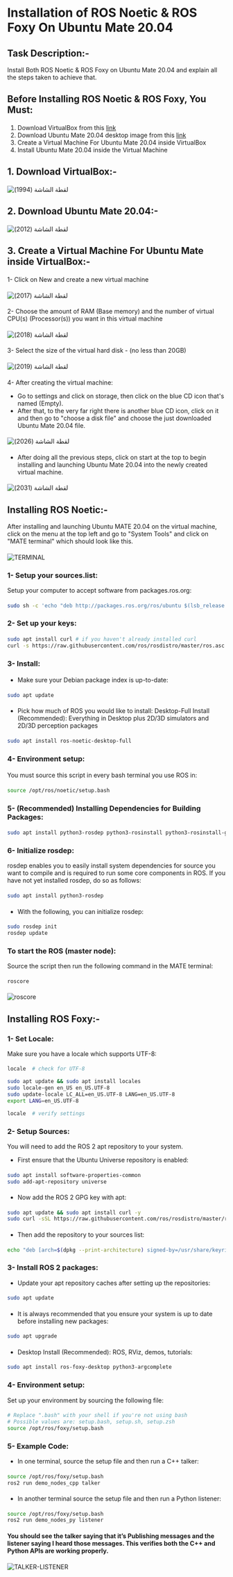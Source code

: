 # Installation of ROS Noetic & ROS Foxy On Ubuntu Mate 20.04
#### 
## Task Description:-
Install Both ROS Noetic & ROS Foxy on Ubuntu Mate 20.04 and explain all the steps taken to achieve that.
#### 
## Before Installing ROS Noetic & ROS Foxy, You Must:
#### 
1. Download VirtualBox from this [link](https://www.virtualbox.org/wiki/Downloads)
2. Download Ubuntu Mate 20.04 desktop image from this [link](https://cdimage.ubuntu.com/ubuntu-mate/releases/20.04/release/)
3. Create a Virtual Machine For Ubuntu Mate 20.04 inside VirtualBox
4. Install Ubuntu Mate 20.04 inside the Virtual Machine
#### 
## 1. Download VirtualBox:-
#### 
![‏‏لقطة الشاشة (1994)](https://github.com/user-attachments/assets/d40b250a-5279-4a67-8a58-a1bef304439d)
#### 
## 2. Download Ubuntu Mate 20.04:-
#### 
![‏‏لقطة الشاشة (2012)](https://github.com/user-attachments/assets/cebbed7c-207d-4f3d-bbbd-4688fde56c1f)
#### 
## 3. Create a Virtual Machine For Ubuntu Mate inside VirtualBox:-
#### 
1- Click on New and create a new virtual machine
#### 
![‏‏لقطة الشاشة (2017)](https://github.com/user-attachments/assets/7ceb123d-46d2-4524-bfac-c4edaf738253)
#### 
2- Choose the amount of RAM (Base memory) and the number of virtual CPU(s) (Processor(s)) you want in this virtual machine
#### 
![‏‏لقطة الشاشة (2018)](https://github.com/user-attachments/assets/178284ea-5b78-4203-8ff5-6fded09e5f3e)
#### 
3- Select the size of the virtual hard disk - (no less than 20GB)
#### 
![‏‏لقطة الشاشة (2019)](https://github.com/user-attachments/assets/fe4cfa99-8d80-4888-babc-71ad6c02552a)
#### 
4- After creating the virtual machine: 
- Go to settings and click on storage, then click on the blue CD icon that's named (Empty).
- After that, to the very far right there is another blue CD icon, click on it and then go to "choose a disk file" and choose the just downloaded Ubuntu Mate 20.04 file.
#### 
![‏‏لقطة الشاشة (2026)](https://github.com/user-attachments/assets/6a580a94-f16e-4d53-a71c-e6a40f990a20)
#### 
- After doing all the previous steps, click on start at the top to begin installing and launching Ubuntu Mate 20.04 into the newly created virtual machine.
#### 
![‏‏لقطة الشاشة (2031)](https://github.com/user-attachments/assets/672d4687-169b-4806-931d-ab8c0a91956d)
####
## Installing ROS Noetic:-
After installing and launching Ubuntu MATE 20.04 on the virtual machine, click on the menu at the top left and go to "System Tools" and click on "MATE terminal" which should look like this.
####
![TERMINAL](https://github.com/user-attachments/assets/bf4598ea-e61a-450f-aa2d-ef7f834a3280)
#### 
### 1- Setup your sources.list:
Setup your computer to accept software from packages.ros.org:
#### 
```bash
sudo sh -c 'echo "deb http://packages.ros.org/ros/ubuntu $(lsb_release -sc) main" > /etc/apt/sources.list.d/ros-latest.list'
```
####
### 2- Set up your keys:
#### 
```bash
sudo apt install curl # if you haven't already installed curl
curl -s https://raw.githubusercontent.com/ros/rosdistro/master/ros.asc | sudo apt-key add -
```
####
### 3- Install:
#### 
- Make sure your Debian package index is up-to-date:
#### 
```bash
sudo apt update
```
#### 
- Pick how much of ROS you would like to install:
Desktop-Full Install (Recommended): Everything in Desktop plus 2D/3D simulators and 2D/3D perception packages
#### 
```bash
sudo apt install ros-noetic-desktop-full
```
#### 
### 4- Environment setup:
####
You must source this script in every bash terminal you use ROS in:
####
```bash
source /opt/ros/noetic/setup.bash
```
#### 
### 5- (Recommended) Installing Dependencies for Building Packages:
#### 
```bash
sudo apt install python3-rosdep python3-rosinstall python3-rosinstall-generator python3-wstool build-essential
```
#### 
### 6- Initialize rosdep:
rosdep enables you to easily install system dependencies for source you want to compile and is required to run some core components in ROS. If you have not yet installed rosdep, do so as follows: 
#### 
```bash
sudo apt install python3-rosdep
```
####
- With the following, you can initialize rosdep:
#### 
```bash
sudo rosdep init
rosdep update
```
#### 
### To start the ROS (master node):
Source the script then run the following command in the MATE terminal:
#### 
```bash
roscore
```
#### 
![roscore](https://github.com/user-attachments/assets/f97e94eb-e5f5-4480-988a-693d79ae3fd4)
#### 
## Installing ROS Foxy:- 
#### 
### 1- Set Locale:
Make sure you have a locale which supports UTF-8:
#### 
```bash
locale  # check for UTF-8

sudo apt update && sudo apt install locales
sudo locale-gen en_US en_US.UTF-8
sudo update-locale LC_ALL=en_US.UTF-8 LANG=en_US.UTF-8
export LANG=en_US.UTF-8

locale  # verify settings
```
#### 
### 2- Setup Sources:
You will need to add the ROS 2 apt repository to your system.
- First ensure that the Ubuntu Universe repository is enabled:
####
```bash
sudo apt install software-properties-common
sudo add-apt-repository universe
```
#### 
- Now add the ROS 2 GPG key with apt:
#### 
```bash
sudo apt update && sudo apt install curl -y
sudo curl -sSL https://raw.githubusercontent.com/ros/rosdistro/master/ros.key -o /usr/share/keyrings/ros-archive-keyring.gpg
```
#### 
- Then add the repository to your sources list:
#### 
```bash
echo "deb [arch=$(dpkg --print-architecture) signed-by=/usr/share/keyrings/ros-archive-keyring.gpg] http://packages.ros.org/ros2/ubuntu $(. /etc/os-release && echo $UBUNTU_CODENAME) main" | sudo tee /etc/apt/sources.list.d/ros2.list > /dev/null
```
#### 
### 3- Install ROS 2 packages: 
- Update your apt repository caches after setting up the repositories:
#### 
```bash
sudo apt update
```
#### 
- It is always recommended that you ensure your system is up to date before installing new packages:
#### 
```bash
sudo apt upgrade
```
#### 
- Desktop Install (Recommended): ROS, RViz, demos, tutorials:
#### 
```bash
sudo apt install ros-foxy-desktop python3-argcomplete
```
#### 
### 4- Environment setup:
Set up your environment by sourcing the following file:
#### 
```bash
# Replace ".bash" with your shell if you're not using bash
# Possible values are: setup.bash, setup.sh, setup.zsh
source /opt/ros/foxy/setup.bash
```
#### 
### 5- Example Code:
- In one terminal, source the setup file and then run a C++ talker:
#### 
```bash
source /opt/ros/foxy/setup.bash
ros2 run demo_nodes_cpp talker
```
#### 
- In another terminal source the setup file and then run a Python listener:
#### 
```bash
source /opt/ros/foxy/setup.bash
ros2 run demo_nodes_py listener
```
#### 
#### You should see the talker saying that it’s Publishing messages and the listener saying I heard those messages. This verifies both the C++ and Python APIs are working properly.
#### 
![TALKER-LISTENER](https://github.com/user-attachments/assets/604b7819-e9fc-491c-9d21-5909c29a671c)
#### 
